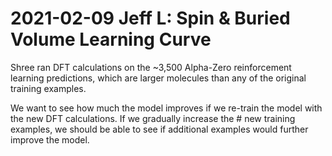 # 2021-02-09 Jeff L: Spin & Buried Volume Learning Curve 

Shree ran DFT calculations on the ~3,500 Alpha-Zero reinforcement learning predictions, 
which are larger molecules than any of the original training examples.

We want to see how much the model improves if we re-train the model with the new DFT calculations.
If we gradually increase the # new training examples, we should be able to see if additional examples would further improve the model.

